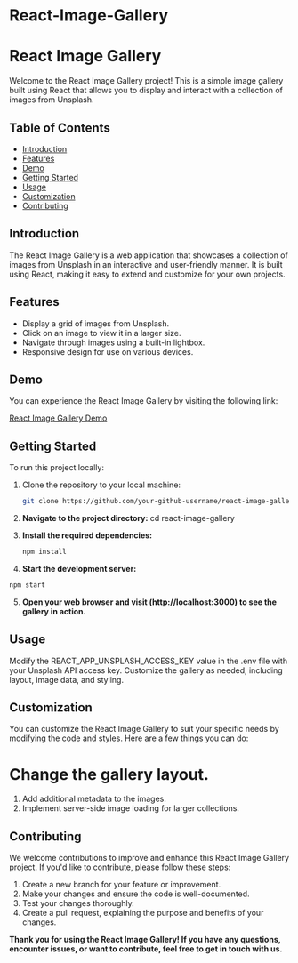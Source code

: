 # React-Image-Gallery
# React Image Gallery

Welcome to the React Image Gallery project! This is a simple image gallery built using React that allows you to display and interact with a collection of images from Unsplash.

## Table of Contents
- [Introduction](#introduction)
- [Features](#features)
- [Demo](#demo)
- [Getting Started](#getting-started)
- [Usage](#usage)
- [Customization](#customization)
- [Contributing](#contributing)

## Introduction

The React Image Gallery is a web application that showcases a collection of images from Unsplash in an interactive and user-friendly manner. It is built using React, making it easy to extend and customize for your own projects.

## Features

- Display a grid of images from Unsplash.
- Click on an image to view it in a larger size.
- Navigate through images using a built-in lightbox.
- Responsive design for use on various devices.

## Demo

You can experience the React Image Gallery by visiting the following link:

[React Image Gallery Demo](https://reactgalleryakash.netlify.app/)

## Getting Started

To run this project locally:

1. Clone the repository to your local machine:

   ```bash
   git clone https://github.com/your-github-username/react-image-gallery.git
   ```
1. **Navigate to the project directory:**
  cd react-image-gallery

2. **Install the required dependencies:**
    ```bash
   npm install
   ```
   
4.  **Start the development server:**
   ```bash
   npm start
   ```
5. **Open your web browser and visit (http://localhost:3000) to see the gallery in action.**

## Usage
Modify the REACT_APP_UNSPLASH_ACCESS_KEY value in the .env file with your Unsplash API access key.
Customize the gallery as needed, including layout, image data, and styling.

## Customization
You can customize the React Image Gallery to suit your specific needs by modifying the code and styles. Here are a few things you can do:

# Change the gallery layout.
1. Add additional metadata to the images.
2. Implement server-side image loading for larger collections.

## Contributing
  We welcome contributions to improve and enhance this React Image Gallery project. If you'd like to contribute, please follow these steps:
1. Create a new branch for your feature or improvement.
2. Make your changes and ensure the code is well-documented.
3. Test your changes thoroughly.
4. Create a pull request, explaining the purpose and benefits of your changes.


 **Thank you for using the React Image Gallery! If you have any questions, encounter issues, or want to contribute, feel free to get in touch with us.**








     
